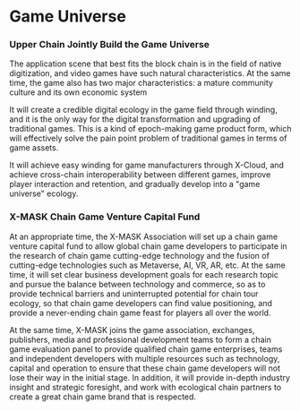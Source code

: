 # Game Universe

### &#x20;Upper Chain Jointly Build the Game Universe



The application scene that best fits the block chain is in the field of native digitization, and video games have such natural characteristics. At the same time, the game also has two major characteristics: a mature community culture and its own economic system

It will create a credible digital ecology in the game field through winding, and it is the only way for the digital transformation and upgrading of traditional games. This is a kind of epoch-making game product form, which will effectively solve the pain point problem of traditional games in terms of game assets.

It will achieve easy winding for game manufacturers through X-Cloud, and achieve cross-chain interoperability between different games, improve player interaction and retention, and gradually develop into a "game universe" ecology.

### X-MASK Chain Game Venture Capital Fund

At an appropriate time, the X-MASK Association will set up a chain game venture capital fund to allow global chain game developers to participate in the research of chain game cutting-edge technology and the fusion of cutting-edge technologies such as Metaverse, AI, VR, AR, etc. At the same time, it will set clear business development goals for each research topic and pursue the balance between technology and commerce, so as to provide technical barriers and uninterrupted potential for chain tour ecology, so that chain game developers can find value positioning, and provide a never-ending chain game feast for players all over the world.

At the same time, X-MASK joins the game association, exchanges, publishers, media and professional development teams to form a chain game evaluation panel to provide qualified chain game enterprises, teams and independent developers with multiple resources such as technology, capital and operation to ensure that these chain game developers will not lose their way in the initial stage. In addition, it will provide in-depth industry insight and strategic foresight, and work with ecological chain partners to create a great chain game brand that is respected.
